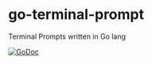 # go-terminal-prompt
Terminal Prompts written in Go lang

[![GoDoc](https://godoc.org/github.com/UtkarshGupta-CS/go-terminal-prompt?status.svg)](https://godoc.org/github.com/UtkarshGupta-CS/go-terminal-prompt)